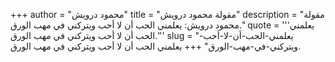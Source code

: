 +++
author = "محمود درويش"
title = "مقولة محمود درويش"
description = "مقولة محمود درويش: يعلمني الحب أن لا أحب ويتركني في مهب الورق."
quote = '''يعلمني الحب أن لا أحب ويتركني في مهب الورق.''' 
slug = "يعلمني-الحب-أن-لا-أحب-ويتركني-في-مهب-الورق"
+++
يعلمني الحب أن لا أحب ويتركني في مهب الورق.
